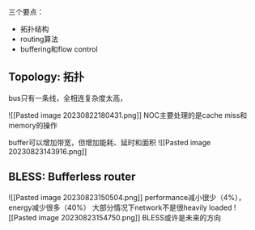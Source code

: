 三个要点：
- 拓扑结构
- routing算法
- buffering和flow control

## Topology: 拓扑
bus只有一条线，全相连复杂度太高，


![[Pasted image 20230822180431.png]]
NOC主要处理的是cache miss和memory的操作

buffer可以增加带宽，但增加能耗、延时和面积
![[Pasted image 20230823143916.png]]

## BLESS: Bufferless router
![[Pasted image 20230823150504.png]]
performance减小很少（4%），energy减少很多（40%）
大部分情况下network不是很heavily loaded
![[Pasted image 20230823154750.png]]
BLESS或许是未来的方向

